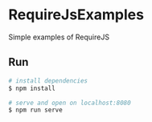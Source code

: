 # RequireJsExamples
Simple examples of RequireJS

## Run

``` bash
# install dependencies
$ npm install

# serve and open on localhost:8080
$ npm run serve